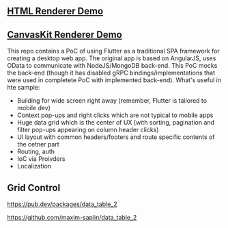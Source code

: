 ## [HTML Renderer Demo](https://maxim-saplin.github.io/flutter_web_spa_sample/html/)

## [CanvasKit Renderer Demo](https://maxim-saplin.github.io/flutter_web_spa_sample/canvaskit/)

This repo contains a PoC of using Flutter as a traditional SPA framework for creating a desktop web app. The original app is based on AngularJS, uses OData to communicate with NodeJS/MongoDB back-end. This PoC mocks the back-end (though it has disabled gRPC bindings/implementations that were used in completete PoC with implemented back-end).
What's useful in hte sample:
- Building for wide screen right away (remember, Flutter is tailored to mobile dev)
- Context pop-ups and right clicks which are not typical to mobile apps
- Huge data grid which is the center of UX (with sorting, pagination and filter pop-ups appearing on column header clicks)
- UI layout with common headers/footers and route specific contents of the cetner part
- Routing, auth
- IoC via Proivders
- Localization

## Grid Control

https://pub.dev/packages/data_table_2

https://github.com/maxim-saplin/data_table_2
